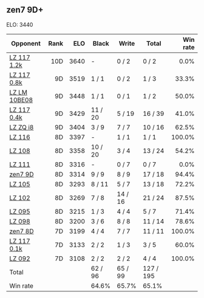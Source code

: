 ## zen7 9D+ ##

ELO: 3440

Opponent | Rank | ELO | Black | Write | Total | Win rate
---------|-----:|----:|-------|-------|-------|-------:
[LZ 117 1.2k](LZ%20117%201.2k.md) | 10D | 3640 | - | 0 / 2 | 0 / 2 | 0.0%
[LZ 117 0.8k](LZ%20117%200.8k.md) | 9D | 3519 | 1 / 1 | 0 / 2 | 1 / 3 | 33.3%
[LZ LM 10BE08](LZ%20LM%2010BE08.md) | 9D | 3448 | 1 / 1 | 0 / 1 | 1 / 2 | 50.0%
[LZ 117 0.4k](LZ%20117%200.4k.md) | 9D | 3429 | 11 / 20 | 5 / 19 | 16 / 39 | 41.0%
[LZ ZQ i8](LZ%20ZQ%20i8.md) | 9D | 3404 | 3 / 9 | 7 / 7 | 10 / 16 | 62.5%
[LZ 116](LZ%20116.md) | 8D | 3397 | - | 1 / 1 | 1 / 1 | 100.0%
[LZ 108](LZ%20108.md) | 8D | 3358 | 10 / 20 | 3 / 4 | 13 / 24 | 54.2%
[LZ 111](LZ%20111.md) | 8D | 3316 | - | 0 / 7 | 0 / 7 | 0.0%
[zen7 9D](zen7%209D.md) | 8D | 3314 | 9 / 9 | 8 / 9 | 17 / 18 | 94.4%
[LZ 105](LZ%20105.md) | 8D | 3293 | 8 / 11 | 5 / 7 | 13 / 18 | 72.2%
[LZ 102](LZ%20102.md) | 8D | 3269 | 7 / 8 | 14 / 16 | 21 / 24 | 87.5%
[LZ 095](LZ%20095.md) | 8D | 3215 | 1 / 3 | 4 / 4 | 5 / 7 | 71.4%
[LZ 098](LZ%20098.md) | 8D | 3200 | 3 / 6 | 8 / 8 | 11 / 14 | 78.6%
[zen7 8D](zen7%208D.md) | 7D | 3199 | 4 / 4 | 7 / 7 | 11 / 11 | 100.0%
[LZ 117 0.1k](LZ%20117%200.1k.md) | 7D | 3133 | 2 / 2 | 1 / 3 | 3 / 5 | 60.0%
[LZ 092](LZ%20092.md) | 7D | 3108 | 2 / 2 | 2 / 2 | 4 / 4 | 100.0%
Total | | | 62 / 96 | 65 / 99 | 127 / 195 | 
Win rate| | | 64.6% | 65.7% | 65.1% | 
